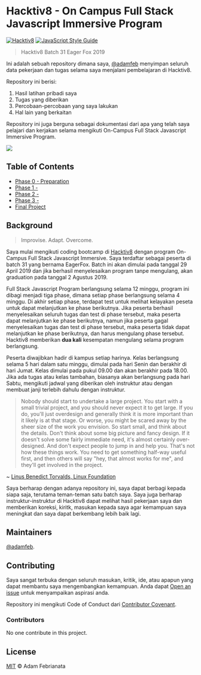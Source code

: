 # Hacktiv8 - On Campus Full Stack Javascript Immersive Program

[![Hacktiv8](https://img.shields.io/badge/coding%20bootcamp-hacktiv8-orange.svg?style=flat-square&logo=javascript)](https://github.com/adamfeb)  [![JavaScript Style Guide](https://img.shields.io/badge/code_style-standard-yellow.svg?style=flat-square&logo=node-dot-js)](https://standardjs.com)

> Hacktiv8 Batch 31 Eager Fox 2019

Ini adalah sebuah repository dimana saya, [@adamfeb](https://github.com/adamfeb) menyimpan seluruh data pekerjaan dan tugas selama saya menjalani pembelajaran di Hacktiv8.

Repository ini berisi:

1. Hasil latihan pribadi saya
2. Tugas yang diberikan
3. Percobaan-percobaan yang saya lakukan
4. Hal lain yang berkaitan

Repository ini juga berguna sebagai dokumentasi dari apa yang telah saya pelajari dan kerjakan selama mengikuti On-Campus Full Stack Javascript Immersive Program.

<a href="https://hacktiv8.com/"><img src="https://hacktiv8.com/img/logo-hacktiv8_bordered.png"></a>


## Table of Contents

- [Phase 0 - Preparation](https://adamfeb.github.io/hacktiv8/phase0)
- [Phase 1 - ](https://adamfeb.github.io/hacktiv8/phase1)
- [Phase 2 - ](https://adamfeb.github.io/hacktiv8/phase2)
- [Phase 3 - ](https://adamfeb.github.io/hacktiv8/phase3)
- [Final Project](https://adamfeb.github.io/hacktiv8/finalproject)


## Background

> Improvise. Adapt. Overcome.

Saya mulai mengikuti coding bootcamp di [Hacktiv8](https://hacktiv8.com) dengan program On-Campus Full Stack Javascript Immersive. Saya terdaftar sebagai peserta di batch 31 yang bernama EagerFox. Batch ini akan dimulai pada tanggal 29 April 2019 dan jika berhasil menyelesaikan program tanpe mengulang, akan graduation pada tanggal 2 Agustus 2019.

Full Stack Javascript Program berlangsung selama 12 minggu, program ini dibagi menjadi tiga phase, dimana setiap phase berlangsung selama 4 minggu. Di akhir setiap phase, terdapat test untuk melihat kelayakan peseta untuk dapat melanjutkan ke phase berikutnya. Jika peserta berhasil menyelesaikan seluruh tugas dan test di phase tersebut, maka peserta dapat melanjutkan ke phase berikutnya, namun jika peserta gagal menyelesaikan tugas dan test di phase tersebut, maka peserta tidak dapat melanjutkan ke phase berikutnya, dan harus mengulang phase tersebut. Hacktiv8 memberikan **dua kali** kesempatan mengulang selama program berlangsung. 

Peserta diwajibkan hadir di kampus setiap harinya. Kelas berlangsung selama 5 hari dalam satu minggu, dimulai pada hari Senin dan berakhir di hari Jumat. Kelas dimulai pada pukul 09.00 dan akan berakhir pada 18.00. Jika ada tugas atau kelas tambahan, biasanya akan berlangsung pada hari Sabtu, mengikuti jadwal yang diberikan oleh instruktur atau dengan membuat janji terlebih dahulu dengan instruktur.

> Nobody should start to undertake a large project. You start with a small trivial project, and you should never expect it to get large. If you do, you'll just overdesign and generally think it is more important than it likely is at that stage. Or worse, you might be scared away by the sheer size of the work you envision. So start small, and think about the details. Don't think about some big picture and fancy design. If it doesn't solve some fairly immediate need, it's almost certainly over-designed. And don't expect people to jump in and help you. That's not how these things work. You need to get something half-way useful first, and then others will say "hey, that almost works for me", and they'll get involved in the project.

~ [Linus Benedict Torvalds, Linux Foundation](http://web.archive.org/web/20050404020308/http://www.linuxtimes.net/modules.php?name=News&file=article&sid=145)

Saya berharap dengan adanya repository ini, saya dapat berbagi kepada siapa saja, terutama teman-teman satu batch saya. Saya juga berharap instruktur-instruktur di Hacktiv8 dapat melihat hasil pekerjaan saya dan memberikan koreksi, kiritk, masukan kepada saya agar kemampuan saya meningkat dan saya dapat berkembang lebih baik lagi.


## Maintainers

[@adamfeb](https://github.com/adamfeb). 


## Contributing

Saya sangat terbuka dengan seluruh masukan, kritik, ide, atau apapun yang dapat membantu saya mengembangkan kemampuan. Anda dapat [Open an issue](https://github.com/adamfeb/hacktiv8/issues/new) untuk menyampaikan aspirasi anda.

Repository ini mengikuti Code of Conduct dari [Contributor Covenant](http://contributor-covenant.org/version/1/3/0/).

### Contributors

No one contribute in this project.


## License

[MIT](LICENSE) © Adam Febrianata
